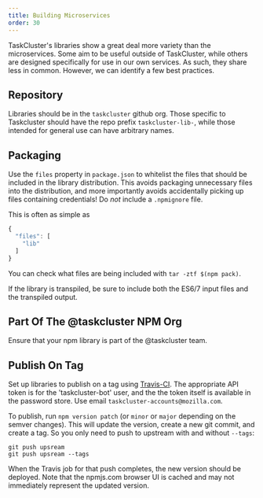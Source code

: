 ```yaml
---
title: Building Microservices
order: 30
---
```


TaskCluster's libraries show a great deal more variety than the microservices.
Some aim to be useful outside of TaskCluster, while others are designed specifically for use in our own services.
As such, they share less in common.
However, we can identify a few best practices.

## Repository

Libraries should be in the `taskcluster` github org.
Those specific to Taskcluster should have the repo prefix `taskcluster-lib-`, while those intended for general use can have arbitrary names.

## Packaging

Use the `files` property in `package.json` to whitelist the files that should be included in the library distribution.
This avoids packaging unnecessary files into the distribution, and more importantly avoids accidentally picking up files containing credentials!
Do *not* include a `.npmignore` file.

This is often as simple as

```js
{
  "files": [
    "lib"
  ]
}
```

You can check what files are being included with `tar -ztf $(npm pack)`.

If the library is transpiled, be sure to include both the ES6/7 input files and the transpiled output.

## Part Of The @taskcluster NPM Org

Ensure that your npm library is part of the @taskcluster team.

## Publish On Tag

Set up libraries to publish on a tag using [Travis-CI](https://docs.travis-ci.com/user/deployment/npm/).
The appropriate API token is for the 'taskcluster-bot' user, and the the token itself is available in the password store.
Use email `taskcluster-accounts@mozilla.com`.

To publish, run `npm version patch` (or `minor` or `major` depending on the semver changes).
This will update the version, create a new git commit, and create a tag.
So you only need to push to upstream with and without `--tags`:

```
git push upsream
git push upsream --tags
```

When the Travis job for that push completes, the new version should be deployed.
Note that the npmjs.com browser UI is cached and may not immediately represent the updated version.
